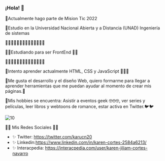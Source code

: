 ### ¡Hola!  👋


💖Actualmente hago parte de  Mision Tic 2022

💖Estudio en la Universidad Nacional Abierta y a Distancia (UNAD) Ingeniería de sistemas



🌟🌟🌟🌟🌟🌟🌟🌟🌟🌟🌟🌟🌟🌟

🌟🌟Estudiando para ser FrontEnd 🌟🌟

🌟🌟🌟🌟🌟🌟🌟🌟🌟🌟🌟🌟🌟🌟
  

💖Intento aprender actualmente HTML, CSS y JavaScript 💖💖💖

💖Me gusta el desarrollo y el diseño Web, quiero formarme para llegar a aprender herramientas que me puedan ayudar al momento de crear mis páginas.🙈

💖Mis hobbies se encuentra: Asistir a eventos geek 🤓🤓🤓, ver series y películas, leer libros y webtoons de romance, estar activa en Twitter.🐦🐦

![10](https://user-images.githubusercontent.com/55170175/114474409-87dd6800-9bcc-11eb-9ca0-538bd30ae29b.png)


💚💚 Mis Redes Sociales 💚💚
* ✨ Twitter: https://twitter.com/karucn20
* ✨ Linkedin:https://www.linkedin.com/in/karen-cortes-2584a6213/
* ✨ Interacpedia: https://interacpedia.com/user/karen-jiliam-cortes-navarro
